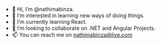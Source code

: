 - 👋 Hi, I’m @nathimabinza.
- 👀 I’m interested in learning new ways of doing things.
- 🌱 I’m currently learning React.
- 💞️ I’m looking to collaborate on .NET and Angular Projects.
- 📫 You can reach me on nathimabinza@live.com

<!---
nathimabinza/nathimabinza is a ✨ special ✨ repository because its `README.md` (this file) appears on your GitHub profile.
You can click the Preview link to take a look at your changes.
--->
